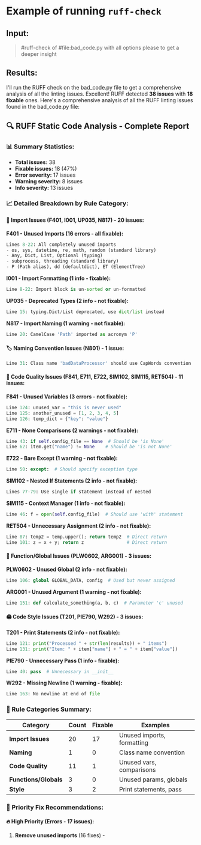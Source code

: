 # Example of running `ruff-check`

## Input:

> #ruff-check of #file:bad_code.py with all options please to get a deeper insight

## Results:

I'll run the RUFF check on the bad_code.py file to get a comprehensive analysis of all the linting issues. Excellent! RUFF detected **38 issues** with **18 fixable** ones. Here's a comprehensive analysis of all the RUFF linting issues found in the bad_code.py file:

## 🔍 RUFF Static Code Analysis - Complete Report

### **📊 Summary Statistics:**

- **Total issues:** 38
- **Fixable issues:** 18 (47%)
- **Error severity:** 17 issues
- **Warning severity:** 8 issues
- **Info severity:** 13 issues

### **📈 Detailed Breakdown by Rule Category:**

#### **🚫 Import Issues (F401, I001, UP035, N817) - 20 issues:**

**F401 - Unused Imports (16 errors - all fixable):**

```python
Lines 8-22: All completely unused imports
- os, sys, datetime, re, math, random (standard library)
- Any, Dict, List, Optional (typing)
- subprocess, threading (standard library)
- P (Path alias), dd (defaultdict), ET (ElementTree)
```

**I001 - Import Formatting (1 info - fixable):**

```python
Line 8-22: Import block is un-sorted or un-formatted
```

**UP035 - Deprecated Types (2 info - not fixable):**

```python
Line 15: typing.Dict/List deprecated, use dict/list instead
```

**N817 - Import Naming (1 warning - not fixable):**

```python
Line 20: CamelCase 'Path' imported as acronym 'P'
```

#### **🏷️ Naming Convention Issues (N801) - 1 issue:**

```python
Line 31: Class name 'badDataProcessor' should use CapWords convention
```

#### **🔧 Code Quality Issues (F841, E711, E722, SIM102, SIM115, RET504) - 11 issues:**

**F841 - Unused Variables (3 errors - not fixable):**

```python
Line 124: unused_var = "this is never used"
Line 125: another_unused = [1, 2, 3, 4, 5]
Line 126: temp_dict = {"key": "value"}
```

**E711 - None Comparisons (2 warnings - not fixable):**

```python
Line 43: if self.config_file == None  # Should be 'is None'
Line 62: item.get("name") != None    # Should be 'is not None'
```

**E722 - Bare Except (1 warning - not fixable):**

```python
Line 50: except:  # Should specify exception type
```

**SIM102 - Nested If Statements (2 info - not fixable):**

```python
Lines 77-79: Use single if statement instead of nested
```

**SIM115 - Context Manager (1 info - not fixable):**

```python
Line 46: f = open(self.config_file)  # Should use 'with' statement
```

**RET504 - Unnecessary Assignment (2 info - not fixable):**

```python
Line 87: temp2 = temp.upper(); return temp2  # Direct return
Line 101: z = x + y; return z                # Direct return
```

#### **🔄 Function/Global Issues (PLW0602, ARG001) - 3 issues:**

**PLW0602 - Unused Global (2 info - not fixable):**

```python
Line 106: global GLOBAL_DATA, config  # Used but never assigned
```

**ARG001 - Unused Argument (1 warning - not fixable):**

```python
Line 151: def calculate_something(a, b, c)  # Parameter 'c' unused
```

#### **🖨️ Code Style Issues (T201, PIE790, W292) - 3 issues:**

**T201 - Print Statements (2 info - not fixable):**

```python
Line 121: print("Processed " + str(len(results)) + " items")
Line 131: print("Item: " + item["name"] + " = " + item["value"])
```

**PIE790 - Unnecessary Pass (1 info - fixable):**

```python
Line 40: pass  # Unnecessary in __init__
```

**W292 - Missing Newline (1 warning - fixable):**

```python
Line 163: No newline at end of file
```

### **🎯 Rule Categories Summary:**

| **Category**          | **Count** | **Fixable** | **Examples**               |
| --------------------- | --------- | ----------- | -------------------------- |
| **Import Issues**     | 20        | 17          | Unused imports, formatting |
| **Naming**            | 1         | 0           | Class name convention      |
| **Code Quality**      | 11        | 1           | Unused vars, comparisons   |
| **Functions/Globals** | 3         | 0           | Unused params, globals     |
| **Style**             | 3         | 2           | Print statements, pass     |

### **🚀 Priority Fix Recommendations:**

#### **🔥 High Priority (Errors - 17 issues):**

1. **Remove unused imports** (16 fixes) -

